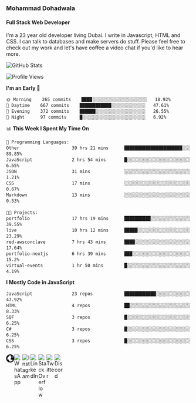 ### Mohammad Dohadwala

#### Full Stack Web Developer

I'm a 23 year old developer living Dubai. I write in Javascript, HTML and CSS. I can talk to databases and make servers do stuff. Please feel free to check out my work and let's have ~~coffee~~ a video chat if you'd like to hear more.

![GitHub Stats][stats]

<!--START_SECTION:waka-->
![Profile Views](http://img.shields.io/badge/Profile%20Views-0-blue)

**I'm an Early 🐤** 

```text
🌞 Morning    265 commits    ████░░░░░░░░░░░░░░░░░░░░░   18.92% 
🌆 Daytime    667 commits    ████████████░░░░░░░░░░░░░   47.61% 
🌃 Evening    372 commits    ██████░░░░░░░░░░░░░░░░░░░   26.55% 
🌙 Night      97 commits     █░░░░░░░░░░░░░░░░░░░░░░░░   6.92%

```


📊 **This Week I Spent My Time On** 

```text
💬 Programming Languages: 
Other                    39 hrs 21 mins      ██████████████████████░░░   89.85% 
JavaScript               2 hrs 54 mins       █░░░░░░░░░░░░░░░░░░░░░░░░   6.65% 
JSON                     31 mins             ░░░░░░░░░░░░░░░░░░░░░░░░░   1.21% 
CSS                      17 mins             ░░░░░░░░░░░░░░░░░░░░░░░░░   0.67% 
Markdown                 13 mins             ░░░░░░░░░░░░░░░░░░░░░░░░░   0.53%

🐱‍💻 Projects: 
portfolio                17 hrs 19 mins      ██████████░░░░░░░░░░░░░░░   39.55% 
live                     10 hrs 12 mins      █████░░░░░░░░░░░░░░░░░░░░   23.29% 
red-awsconclave          7 hrs 43 mins       ████░░░░░░░░░░░░░░░░░░░░░   17.64% 
portfolio-nextjs         6 hrs 39 mins       ███░░░░░░░░░░░░░░░░░░░░░░   15.2% 
virtual-events           1 hr 50 mins        █░░░░░░░░░░░░░░░░░░░░░░░░   4.19%

```

**I Mostly Code in JavaScript** 

```text
JavaScript               23 repos            ████████████░░░░░░░░░░░░░   47.92% 
HTML                     4 repos             ██░░░░░░░░░░░░░░░░░░░░░░░   8.33% 
SQF                      3 repos             █░░░░░░░░░░░░░░░░░░░░░░░░   6.25% 
C#                       3 repos             █░░░░░░░░░░░░░░░░░░░░░░░░   6.25% 
CSS                      3 repos             █░░░░░░░░░░░░░░░░░░░░░░░░   6.25%

```



<!--END_SECTION:waka-->

[<img align="left" alt="dohad.dev" width="22px" src="https://raw.githubusercontent.com/iconic/open-iconic/master/svg/globe.svg" />][website]
[<img align="left" alt="WhatsApp" width="22px" src="https://cdn.jsdelivr.net/npm/simple-icons@v3/icons/whatsapp.svg" />][whatsapp]
[<img align="left" alt="Instagram" width="22px" src="https://cdn.jsdelivr.net/npm/simple-icons@v3/icons/instagram.svg" />][instagram]
[<img align="left" alt="LinkedIn" width="22px" src="https://cdn.jsdelivr.net/npm/simple-icons@v3/icons/linkedin.svg" />][linkedin]
[<img align="left" alt="Stack Overflow" width="22px" src="https://cdn.jsdelivr.net/npm/simple-icons@v3/icons/stackoverflow.svg" />][stackoverflow]
[<img align="left" alt="Twitter" width="22px" src="https://cdn.jsdelivr.net/npm/simple-icons@v3/icons/twitter.svg" />][twitter]
[<img align="left" alt="Discord" width="22px" src="https://cdn.jsdelivr.net/npm/simple-icons@v3/icons/discord.svg" />][discord]

[website]: https://dohad.dev
[whatsapp]: https://wa.me/971552328372
[instagram]: https://www.instagram.com/mohammad.dohad
[linkedin]: https://www.linkedin.com/in/mohammaddohad
[stackoverflow]: https://stackoverflow.com/users/5008677
[twitter]: https://twitter.com/mohammaddohad
[discord]: https://discord.gg/fap7gWy
[stats]: https://github-readme-stats.vercel.app/api?username=Gr8z&show_icons=true&count_private=true&hide_title=true&hide_rank=true
